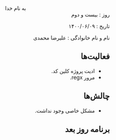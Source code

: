 <div dir="rtl" align="center">
به نام خدا
</div>
<div dir="rtl" align="right">
روز : بیست و دوم

تاریخ : ۱۴۰۰/۰۶/۰۹

نام و نام خانوادگی : علیرضا محمدی

## فعالیت‌ها

* ادیت پروژه کلین کد.
* مرور regx.

## چالش‌ها

* مشکل خاصی وجود نداشت.

## برنامه روز بعد

</div>
